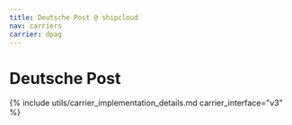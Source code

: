 ```yaml
---
title: Deutsche Post @ shipcloud
nav: carriers
carrier: dpag
---
```


# Deutsche Post

{% include utils/carrier_implementation_details.md carrier_interface="v3" %}
